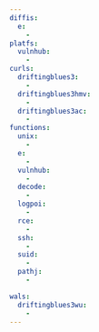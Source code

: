 ```yaml
---
diffis:
  e:
    -
platfs:
  vulnhub:
    -
curls:
  driftingblues3:
    -
  driftingblues3hmv:
    -
  driftingblues3ac:
    -
functions:
  unix:
    -
  e:
    -
  vulnhub:
    -
  decode:
    -
  logpoi:
    -
  rce:
    -
  ssh:
    -
  suid:
    -
  pathj:
    -

wals:
  driftingblues3wu:
    -
---
```

